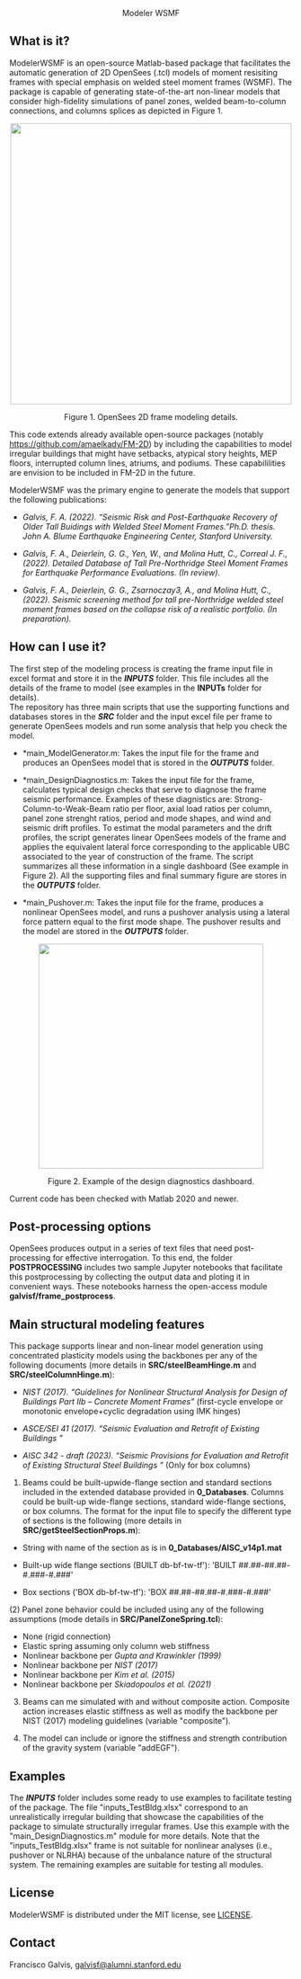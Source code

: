 <p align="center"> Modeler WSMF

## What is it?
ModelerWSMF is an open-source Matlab-based package that facilitates the automatic generation of 2D OpenSees (.tcl) models of moment resisiting frames with special emphasis on welded steel moment frames (WSMF).
The package is capable of generating state-of-the-art non-linear models that consider high-fidelity simulations of panel zones, welded beam-to-column connections, and columns splices as depicted in Figure 1.

<p align="center"> <img src="https://user-images.githubusercontent.com/35354704/202242564-2c0335b3-5606-4451-9961-990533ad0e56.png" align="middle" height=500 /></p>
<p align="center"> Figure 1. OpenSees 2D frame modeling details. 

This code extends already available open-source packages (notably https://github.com/amaelkady/FM-2D) by including the capabilities to model irregular buildings that might have setbacks, atypical story heights, MEP floors, interrupted column lines, atriums, and podiums. These capabililities are envision to be included in FM-2D in the future.

ModelerWSMF was the primary engine to generate the models that support the following publications:  
  
- *Galvis, F. A. (2022). “Seismic Risk and Post-Earthquake Recovery of Older Tall Buidings with Welded Steel Moment Frames.”Ph.D. thesis. John A. Blume Earthquake Engineering Center, Stanford University.*
  
- *Galvis, F. A., Deierlein, G. G., Yen, W., and Molina Hutt, C., Correal J. F., (2022). Detailed Database of Tall Pre-Northridge Steel Moment Frames for Earthquake Performance Evaluations. (In review).*
  
- *Galvis, F. A., Deierlein, G. G., Zsarnoczay3, A., and Molina Hutt, C., (2022). Seismic screening method for tall pre-Northridge welded steel moment frames based on the collapse risk of a realistic portfolio. (In preparation).*
  
## How can I use it?
The first step of the modeling process is creating the frame input file in excel format and store it in the ***INPUTS*** folder. This file includes all the details of the frame to model (see examples in the **INPUTs** folder for details).  
The repository has three main scripts that use the supporting functions and databases stores in the ***SRC*** folder and the input excel file per frame to generate OpenSees models and run some analysis that help you check the model.
  
- *main_ModelGenerator.m: Takes the input file for the frame and produces an OpenSees model that is stored in the ***OUTPUTS*** folder.
  
- *main_DesignDiagnostics.m: Takes the input file for the frame, calculates typical design checks that serve to diagnose the frame seismic performance. Examples of these diagnistics are: Strong-Column-to-Weak-Beam ratio per floor, axial load ratios per column, panel zone strenght ratios, period and mode shapes, and wind and seismic drift profiles. To estimat the modal parameters and the drift profiles, the script generates linear OpenSees models of the frame and applies the equivalent lateral force corresponding to the applicable UBC associated to the year of construction of the frame. The script summarizes all these information in a single dashboard (See example in Figure 2). All the supporting files and final summary figure are stores in the ***OUTPUTS*** folder.

- *main_Pushover.m: Takes the input file for the frame, produces a nonlinear OpenSees model, and runs a pushover analysis using a lateral force pattern equal to the first mode shape. The pushover results and the model are stored in the ***OUTPUTS*** folder.
  
<p align="center"> <img src="https://user-images.githubusercontent.com/35354704/202243408-361accfd-56d0-4e37-ace5-61936db8a28b.png" align="middle" height=400 /></p>
<p align="center"> Figure 2. Example of the design diagnostics dashboard. 

Current code has been checked with Matlab 2020 and newer.
  
## Post-processing options
OpenSees produces output in a series of text files that need post-processing for effective interrogation. To this end, the folder **POSTPROCESSING** includes two sample Jupyter notebooks that facilitate this postprocessing by collecting the output data and ploting it in convenient ways. These notebooks harness the open-access module **galvisf/frame_postprocess**.

## Main structural modeling features

This package supports linear and non-linear model generation using concentrated plasticity models using the backbones per any of the following documents (more details in **SRC/steelBeamHinge.m** and **SRC/steelColumnHinge.m**):
  
  - *NIST (2017). “Guidelines for Nonlinear Structural Analysis for Design of Buildings Part IIb – Concrete Moment Frames”* (first-cycle envelope or monotonic envelope+cyclic degradation using IMK hinges)
  
  - *ASCE/SEI 41 (2017). “Seismic Evaluation and Retrofit of Existing Buildings ”*
  
  - *AISC 342 - draft (2023). “Seismic Provisions for Evaluation and Retrofit of Existing Structural Steel Buildings ”* (Only for box columns)
  
1) Beams could be built-upwide-flange section and standard sections included in the extended database provided in **0_Databases**. Columns could be built-up wide-flange sections, standard wide-flange sections, or box columns. The format for the input file to specify the different type of sections is the following (more details in **SRC/getSteelSectionProps.m**):
  
  - String with name of the section as is in **0_Databases/AISC_v14p1.mat**
  
  - Built-up wide flange sections (BUILT db-bf-tw-tf'): 'BUILT ##.##-##.##-#.###-#.###'
  
  - Box sections ('BOX db-bf-tw-tf'): 'BOX ##.##-##.##-#.###-#.###'
  
(2) Panel zone behavior could be included using any of the following assumptions (mode details in **SRC/PanelZoneSpring.tcl**):
  
  - None (rigid connection)
  - Elastic spring assuming only column web stiffness
  - Nonlinear backbone per *Gupta and Krawinkler (1999)*
  - Nonlinear backbone per *NIST (2017)*
  - Nonlinear backbone per *Kim et al. (2015)*
  - Nonlinear backbone per *Skiadopoulos et al. (2021)*
  
3) Beams can me simulated with and without composite action. Composite action increases elastic stiffness as well as modify the backbone per NIST (2017) modeling guidelines (variable "composite").

4) The model can include or ignore the stiffness and strength contribution of the gravity system (variable "addEGF").
  
## Examples

The ***INPUTS*** folder includes some ready to use examples to facilitate testing of the package. The file "inputs_TestBldg.xlsx" correspond to an unrealistically irregular building that showcase the capabilities of the package to simulate structurally irregular frames. Use this example with the "main_DesignDiagnostics.m" module for more details. Note that the "inputs_TestBldg.xlsx" frame is not suitable for nonlinear analyses (i.e., pushover or NLRHA) because of the unbalance nature of the structural system. The remaining examples are suitable for testing all modules.

## License

ModelerWSMF is distributed under the MIT license, see [LICENSE](https://opensource.org/licenses/MIT).

## Contact

Francisco Galvis, galvisf@alumni.stanford.edu 
  
